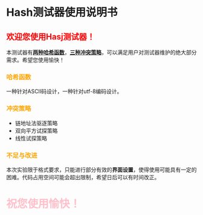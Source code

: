 # Hash测试器使用说明书
## <font color=red>欢迎您使用Hasj测试器！</font>
本测试器有[**两种哈希函数**](#jump1)，[**三种冲突策略**](#jump2)，可以满足用户对测试器维护的绝大部分需求。希望您使用愉快！
### <span id="jump1"><font color=orange>哈希函数</font></span>
一种针对ASCII码设计，一种针对utf-8编码设计。
### <span id="jump2"><font color=orange>冲突策略</font></span>
* 链地址法驱逐策略
* 双向平方试探策略
* 线性试探策略
### <font color=orange>不足与改进</font>
本次实验限于格式要求，只能进行部分有效的**界面设置**，使得使用可能具有一定的困难。代码占用空间可能会超出限制，希望日后可以有时间改正。
# <font color=pink>祝您使用愉快！</font>